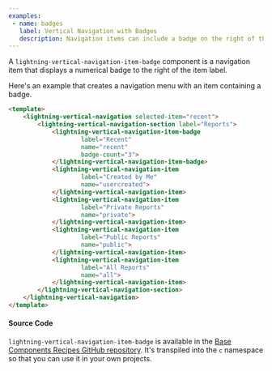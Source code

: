 ```yaml
---
examples:
 - name: badges
   label: Vertical Navigation with Badges
   description: Navigation items can include a badge on the right of the label.
---
```

A `lightning-vertical-navigation-item-badge` component is a navigation item that displays a numerical badge to the right of the item label.

Here's an example that creates a navigation menu with an item containing a badge.

```html
<template>
    <lightning-vertical-navigation selected-item="recent">
        <lightning-vertical-navigation-section label="Reports">
            <lightning-vertical-navigation-item-badge
                    label="Recent"
                    name="recent"
                    badge-count="3">
            </lightning-vertical-navigation-item-badge>
            <lightning-vertical-navigation-item
                    label="Created by Me"
                    name="usercreated">
            </lightning-vertical-navigation-item>
            <lightning-vertical-navigation-item
                    label="Private Reports"
                    name="private">
            </lightning-vertical-navigation-item>
            <lightning-vertical-navigation-item
                    label="Public Reports"
                    name="public">
            </lightning-vertical-navigation-item>
            <lightning-vertical-navigation-item
                    label="All Reports"
                    name="all">
            </lightning-vertical-navigation-item>
        </lightning-vertical-navigation-section>
    </lightning-vertical-navigation>
</template>
```

#### Source Code

`lightning-vertical-navigation-item-badge` is available in the [Base Components Recipes GitHub repository](https://github.com/salesforce/base-components-recipes#documentation). It's transpiled into the `c` namespace so that you can use it in your own projects.